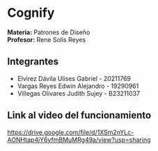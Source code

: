 # Cognify

**Materia:** Patrones de Diseño  
**Profesor:** Rene Solis Reyes  

## Integrantes

- Elvirez Dávila Ulises Gabriel - 20211769  
- Vargas Reyes Edwin Alejandro - 19290961  
- Villegas Olivares Judith Sujey - B23211037  

## Link al video del funcionamiento
https://drive.google.com/file/d/1XSm2nYLc-AONHtap4jY6yfmBMuMRg49a/view?usp=sharing
